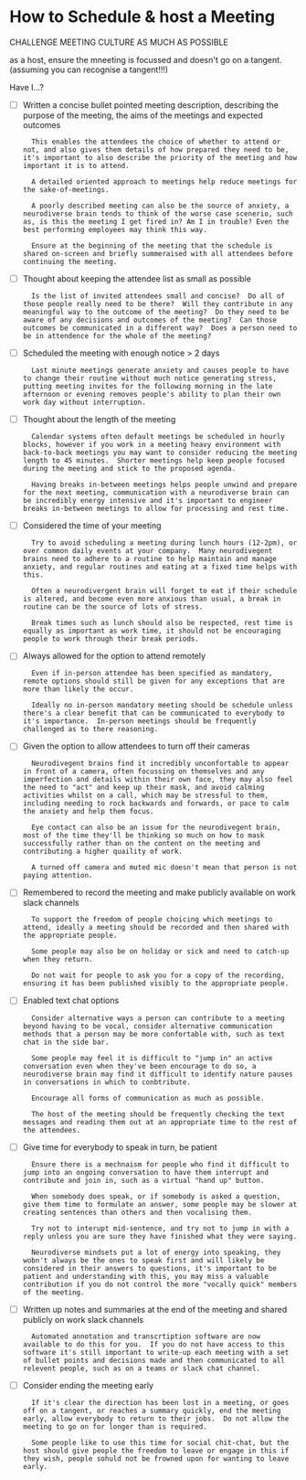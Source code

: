 # How to Schedule & host a Meeting

CHALLENGE MEETING CULTURE AS MUCH AS POSSIBLE

as a host, ensure the mneeting is focussed and doesn't go on a tangent. (assuming you can recognise a tangent!!!)


Have I...?

- [ ] Written a concise bullet pointed meeting description, describing the purpose of the meeting, the aims of the meetings and expected outcomes

        This enables the attendees the choice of whether to attend or not, and also gives them details of how prepared they need to be, it's important to also describe the priority of the meeting and how important it is to attend.

        A detailed oriented approach to meetings help reduce meetings for the sake-of-meetings.

        A poorly described meeting can also be the source of anxiety, a neurodiverse brain tends to think of the worse case scenerio, such as, is this the meeting I get fired in? Am I in trouble? Even the best performing employees may think this way.

        Ensure at the beginning of the meeting that the schedule is shared on-screen and briefly summeraised with all attendees before continuing the meeting.

- [ ] Thought about keeping the attendee list as small as possible

        Is the list of invited attendees small and concise?  Do all of those people really need to be there?  Will they contribute in any meaningful way to the outcome of the meeting?  Do they need to be aware of any decisions and outcomes of the meeting?  Can those outcomes be communicated in a different way?  Does a person need to be in attendence for the whole of the meeting?
                 
- [ ] Scheduled the meeting with enough notice > 2 days

        Last minute meetings generate anxiety and causes people to have to change their routine without much notice generating stress, putting meeting invites for the following morning in the late afternoon or evening removes people's ability to plan their own work day without interruption.
    

- [ ] Thought about the length of the meeting

        Calendar systems often default meetings be scheduled in hourly blocks, however if you work in a meeting heavy environment with back-to-back meetings you may want to consider reducing the meeting length to 45 minutes.  Shorter meetings help keep people focused during the meeting and stick to the proposed agenda.

        Having breaks in-between meetings helps people unwind and prepare for the next meeting, communication with a neurodiverse brain can be incredibly energy intensive and it's important to engineer breaks in-between meetings to allow for processing and rest time. 

- [ ] Considered the time of your meeting

        Try to avoid scheduling a meeting during lunch hours (12-2pm), or over common daily events at your company.  Many neurodivegent brains need to adhere to a routine to help maintain and manage anxiety, and regular routines and eating at a fixed time helps with this.

        Often a neurodivergent brain will forget to eat if their schedule is altered, and become even more anxious than usual, a break in routine can be the source of lots of stress.

        Break times such as lunch should also be respected, rest time is equally as important as work time, it should not be encouraging people to work through their break periods.

- [ ] Always allowed for the option to attend remotely

        Even if in-person attendee has been specified as mandatory, remote options should still be given for any exceptions that are more than likely the occur.  

        Ideally no in-person mandatory meeting should be schedule unless there's a clear benefit that can be communicated to everybody to it's importance.  In-person meetings should be frequently challenged as to there reasoning.


- [ ] Given the option to allow attendees to turn off their cameras

        Neurodivegent brains find it incredibly unconfortable to appear in front of a camera, often focussing on themselves and any imperfection and details within their own face, they may also feel the need to "act" and keep up their mask, and avoid calming activities whilst on a call, which may be stressful to them, including needing to rock backwards and forwards, or pace to calm the anxiety and help them focus. 

        Eye contact can also be an issue for the neurodivegent brain, most of the time they'll be thinking so much on how to mask successfully rather than on the content on the meeting and contributing a higher quaility of work.

        A turned off camera and muted mic doesn't mean that person is not paying attention.


- [ ] Remembered to record the meeting and make publicly available on work slack channels

        To support the freedom of people choicing which meetings to attend, ideally a meeting should be recorded and then shared with the appropriate people.

        Some people may also be on holiday or sick and need to catch-up when they return.

        Do not wait for people to ask you for a copy of the recording, ensuring it has been published visibly to the appropriate people.

- [ ] Enabled text chat options

        Consider alternative ways a person can contribute to a meeting beyond having to be vocal, consider alternative communication methods that a person may be more confortable with, such as text chat in the side bar.

        Some people may feel it is difficult to "jump in" an active conversation even when they've been encourage to do so, a neurodiverse brain may find it difficult to identify nature pauses in conversations in which to conbtribute.

        Encourage all forms of communication as much as possible. 

        The host of the meeting should be frequently checking the text messages and reading them out at an appropriate time to the rest of the attendees.

- [ ] Give time for everybody to speak in turn, be patient

        Ensure there is a mechnaism for people who find it difficult to jump into an ongoing conversation to have them interrupt and contribute and join in, such as a virtual "hand up" button.

        When somebody does speak, or if somebody is asked a question, give them time to formulate an answer, some people may be slower at creating sentences than others and then vocalising them.

        Try not to interupt mid-sentence, and try not to jump in with a reply unless you are sure they have finished what they were saying.

        Neurodiverse mindsets put a lot of energy into speaking, they wobn't always be the ones to speak first and will likely be considered in their answers to questions, it's important to be patient and understanding with this, you may miss a valuable contribution if you do not control the more "vocally quick" members of the meeting.

- [ ] Written up notes and summaries at the end of the meeting and shared publicly on work slack channels

        Automated annotation and transcrtiption software are now available to do this for you.  If you do not have access to this software it's still important to write-up each meeting with a set of bullet points and decisions made and then communicated to all relevent people, such as on a teams or slack chat channel.

- [ ] Consider ending the meeting early

        If it's clear the direction has been lost in a meeting, or goes off on a tangent, or reaches a summary quickly, end the meeting early, allow everybody to return to their jobs.  Do not allow the meeting to go on for longer than is required.

        Some people like to use this time for social chit-chat, but the host should give people the freedom to leave or engage in this if they wish, people sohuld not be frowned upon for wanting to leave early.

